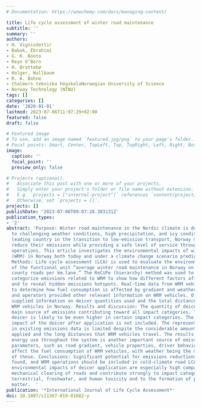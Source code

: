 ```yaml
---
# Documentation: https://wowchemy.com/docs/managing-content/

title: Life cycle assessment of winter road maintenance
subtitle: ''
summary: ''
authors:
- H. Vignisdottir
- Babak, Ebrahimi
- G. K. Booto
- Reyn O’Born
- H. Brattebø
- Holger, Wallbaum
- R. A. Bohne
- Chalmers tekniska högskolaNorwegian University of Science
- Norway Technology (NTNU)
tags: []
categories: []
date: '2020-01-01'
lastmod: 2023-07-06T11:07:29+02:00
featured: false
draft: false

# Featured image
# To use, add an image named `featured.jpg/png` to your page's folder.
# Focal points: Smart, Center, TopLeft, Top, TopRight, Left, Right, BottomLeft, Bottom, BottomRight.
image:
  caption: ''
  focal_point: ''
  preview_only: false

# Projects (optional).
#   Associate this post with one or more of your projects.
#   Simply enter your project's folder or file name without extension.
#   E.g. `projects = ["internal-project"]` references `content/project/deep-learning/index.md`.
#   Otherwise, set `projects = []`.
projects: []
publishDate: '2023-07-06T09:07:28.303131Z'
publication_types:
- '2'
abstract: 'Purpose: Winter road maintenance in the Nordic climate is demanding due
  to challenging weather conditions, high precipitation, and icy conditions. As a
  leading country in the transition to low-emission transport, Norway must work to
  reduce their emissions while providing a safe level of service through winter maintenance
  operations. This article investigates the environmental impacts of winter road maintenance
  (WRM) in Norway both today and under a climate change scenario predicted for 2050.
  Methods: Life cycle assessment (LCA) is used to evaluate the environmental impact
  of the functional unit “average winter road maintenance in Norway on national and
  county roads per km.lane.” The ReCiPe (hierarchy) method was used to identify and
  categorize emissions related to WRM to show how different factors affect the system
  and to reveal hidden emissions hotspots. Real-time data from WRM vehicles were used
  to determine how fuel consumption is affected by gradient and weather. Producers
  and operators provided other relevant information on WRM vehicles. Official reports
  supplied information on deicer quantities used and the total distance driven by
  WRM vehicles in Norway. Results and discussion: The quantity of deicer used is the
  main source of emissions contributing toward all impact categories. The effect of
  deicer is likely to be even higher in certain impact categories. The environmental
  impact of the deicer after application is not included. The representation of WRM
  in existing emissions data is limited despite the considerable amount of deicer
  applied and the long distances that WRM vehicles travel. The results document how
  energy use throughout the system is another important source of emissions. Various
  parameters, such as road gradient, vehicle properties, driver behavior, and weather,
  affect the fuel consumption of WRM vehicles, with weather being the most important
  of these. Conclusions: Significant potential for emissions reductions from WRM was
  found, and WRM operations should be included in cold-climate road LCA studies. The
  environmental impacts of deicer application are especially high compared to the
  mechanical clearing of roads and contribute strongly to impact categories such as
  terrestrial, freshwater, and human toxicity and to the formation of particulate
  matter.  '
publication: '*International Journal of Life Cycle Assessment*'
doi: 10.1007/s11367-019-01682-y
---
```

